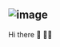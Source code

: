 ## ![image](https://github.com/user-attachments/assets/30846bed-32b6-406a-9469-3385491f9e9a)
Hi there 👋 👋👋

<!--
**danielafortiruiz/danielafortiruiz** is a ✨ _special_ ✨ repository because its `README.md` (this file) appears on your GitHub profile.

Here are some ideas to get you started:

- 🔭 I’m currently working on ...
- 🌱 I’m currently learning ...
- 👯 I’m looking to collaborate on ...
- 🤔 I’m looking for help with ...
- 💬 Ask me about ...
- 📫 How to reach me: ...
- 😄 Pronouns: ...
- ⚡ Fun fact: ...
-->
